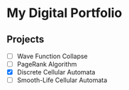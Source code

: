 # My Digital Portfolio

## Projects
- [ ] Wave Function Collapse
- [ ] PageRank Algorithm
- [X] Discrete Cellular Automata
- [ ] Smooth-Life Cellular Automata